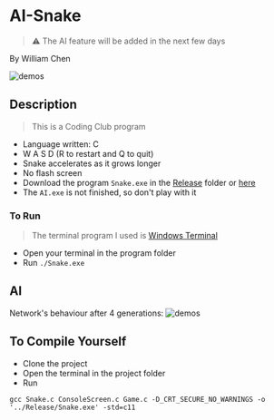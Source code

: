 # AI-Snake

>:warning: The AI feature will be added in the next few days

By William Chen

![demos](https://image.alkaid.cloud/Github/Snake/demo.gif)

## Description

> This is a Coding Club program

- Language written: C
- W A S D (R to restart and Q to quit)
- Snake accelerates as it grows longer
- No flash screen
- Download the program `Snake.exe` in the [Release](https://github.com/BIKA-C/AI-Snake/tree/main/Release) folder or [here](https://github.com/BIKA-C/AI-Snake/releases/tag/v0.1)
- The `AI.exe` is not finished, so don't play with it

### To Run

> The terminal program I used is [Windows Terminal](https://www.microsoft.com/en-ca/p/windows-terminal/9n0dx20hk701?activetab=pivot:overviewtab)

- Open your terminal in the program folder
- Run `./Snake.exe`

## AI

Network's behaviour after 4 generations:
![demos](https://image.alkaid.cloud/Github/Snake/AI-demo.gif)

## To Compile Yourself

- Clone the project
- Open the terminal in the project folder
- Run

``` shell
gcc Snake.c ConsoleScreen.c Game.c -D_CRT_SECURE_NO_WARNINGS -o '../Release/Snake.exe' -std=c11
```
